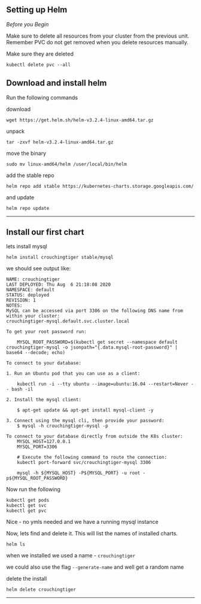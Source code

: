 ## Setting up Helm

*Before you Begin*

Make sure to delete all resources from your cluster from the previous unit. Remember PVC do not get removed when you delete resources manually.

Make sure they are deleted
```
kubectl delete pvc --all
```

## Download and install helm

Run the following commands


download
```
wget https://get.helm.sh/helm-v3.2.4-linux-amd64.tar.gz
```
unpack
```
tar -zxvf helm-v3.2.4-linux-amd64.tar.gz 
```
move the binary
```
sudo mv linux-amd64/helm /user/local/bin/helm
```

add the stable repo
```
helm repo add stable https://kubernetes-charts.storage.googleapis.com/
```
and update

```
helm repo update
```

---

## Install our first chart

lets install mysql
```
helm install crouchingtiger stable/mysql
```
we should see output like:
```
NAME: crouchingtiger
LAST DEPLOYED: Thu Aug  6 21:18:08 2020
NAMESPACE: default
STATUS: deployed
REVISION: 1
NOTES:
MySQL can be accessed via port 3306 on the following DNS name from within your cluster:
crouchingtiger-mysql.default.svc.cluster.local

To get your root password run:

    MYSQL_ROOT_PASSWORD=$(kubectl get secret --namespace default crouchingtiger-mysql -o jsonpath="{.data.mysql-root-password}" | base64 --decode; echo)

To connect to your database:

1. Run an Ubuntu pod that you can use as a client:

    kubectl run -i --tty ubuntu --image=ubuntu:16.04 --restart=Never -- bash -il

2. Install the mysql client:

    $ apt-get update && apt-get install mysql-client -y

3. Connect using the mysql cli, then provide your password:
    $ mysql -h crouchingtiger-mysql -p

To connect to your database directly from outside the K8s cluster:
    MYSQL_HOST=127.0.0.1
    MYSQL_PORT=3306

    # Execute the following command to route the connection:
    kubectl port-forward svc/crouchingtiger-mysql 3306

    mysql -h ${MYSQL_HOST} -P${MYSQL_PORT} -u root -p${MYSQL_ROOT_PASSWORD}

```
Now run the following
```
kubectl get pods
kubectl get svc
kubectl get pvc
```
Nice - no ymls needed and we have a running mysql instance 



Now, lets find and delete it. This will list the names of installed charts.
```
helm ls
```
when we installed we used a name - `crouchingtiger`

we could also use the flag `--generate-name` and well get a random name

delete the install
```
helm delete crouchingtiger
```
___

